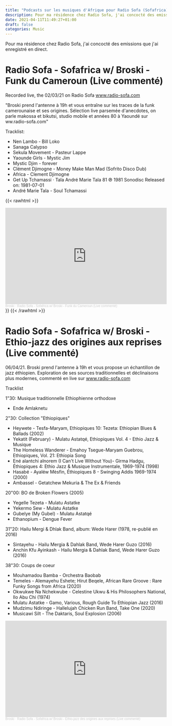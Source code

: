 ```yaml
---
title: "Podcasts sur les musiques d'Afrique pour Radio Sofa (Sofafrica)"
description: Pour ma résidence chez Radio Sofa, j'ai concocté des emissions que j'ai enregistré en direct.
date: 2021-04-11T11:49:27+01:00
draft: false
categories: Music
---
```


Pour ma résidence chez Radio Sofa, j'ai concocté des emissions que j'ai enregistré en direct.

<!--more-->

# Radio Sofa - Sofafrica w/ Broski - Funk du Cameroun (Live commenté)


Recorded live, the 02/03/21 on Radio Sofa www.radio-sofa.com

"Broski prend l'antenne à 19h et vous entraîne sur les traces de la funk camerounaise et ses origines. Sélection live parsemée d'anecdotes, on parle makossa et bikutsi, studio mobile et années 80 à Yaoundé sur ww.radio-sofa.com"

Tracklist:
* Nen Lambo - Bill Loko
* Sanaga Calypso
* Sekula Movement - Pasteur Lappe
* Yaounde Girls - Mystic Jim
* Mystic Djim - forever
* Clément Djimogne - Money Make Man Mad (Sofrito Disco Dub)
* Africa - Clement Djimogne
* Get Up Tchamassi · Tala André Marie Tala 81 ℗ 1981 Sonodisc  Released on: 1981-07-01
* André Marie Tala - Soul Tchamassi



{{< rawhtml >}}
<iframe width="100%" height="300" scrolling="no" frameborder="no" allow="autoplay" src="https://w.soundcloud.com/player/?url=https%3A//api.soundcloud.com/tracks/997219405&color=%23000000&auto_play=false&hide_related=true&show_comments=false&show_user=false&show_reposts=false&show_teaser=false&visual=true"></iframe><div style="font-size: 10px; color: #cccccc;line-break: anywhere;word-break: normal;overflow: hidden;white-space: nowrap;text-overflow: ellipsis; font-family: Interstate,Lucida Grande,Lucida Sans Unicode,Lucida Sans,Garuda,Verdana,Tahoma,sans-serif;font-weight: 100;"><a href="https://soundcloud.com/hellobroski" title="Broski" target="_blank" style="color: #cccccc; text-decoration: none;">Broski</a> · <a href="https://soundcloud.com/hellobroski/rec-rs-selection-maison-cameroun-2-03-21" title="Radio Sofa - Sofafrica w/ Broski - Funk du Cameroun (Live commenté)" target="_blank" style="color: #cccccc; text-decoration: none;">Radio Sofa - Sofafrica w/ Broski - Funk du Cameroun (Live commenté)</a></div>}}
{{< /rawhtml >}}

# Radio Sofa - Sofafrica w/ Broski - Ethio-jazz des origines aux reprises (Live commenté)

06/04/21. Broski prend l'antenne à 19h et vous propose un échantillon de jazz éthiopien.
Exploration de ses sources traditionnelles et déclinaisons plus modernes, commenté en live sur www.radio-sofa.com

Tracklist

1"30: Musique traditionnelle Ethiophienne orthodoxe

- Ende Amlaknetu

2"30: Collection "Ethiopiques"

- Heywete - Tesfa-Maryam, Ethiopiques 10: Tezeta: Ethiopian Blues & Ballads (2002)
- Yekatit (February) - Mulatu Astatqé, Ethiopiques Vol. 4 - Ethio Jazz & Musique
- The Homeless Wanderer - Emahoy Tsegue-Maryam Guebrou, Ethiopiques, Vol. 21: Ethiopia Song
- Ené alantchi alnorem (I Can't Live Without You)- Girma Hadgu, Éthiopiques 4: Ethio Jazz & Musique Instrumentale, 1969-1974 (1998)
- Hasabé - Ayaléw Mèsfin, Éthiopiques 8 - Swinging Addis 1969-1974 (2000)
- Ambassel - Getatchew Mekuria & The Ex & Friends

20"00: BO de Broken Flowers (2005)

- Yegelle Tezeta - Mulatu Astatke
- Yekermo Sew - Mulatu Astatke
- Gubelye (My Gubel) - Mulatu Astatqé
- Ethanopium - Dengue Fever

31"20: Hailu Mergi & Dhlak Band, album: Wede Harer (1978, re-publié en 2016)

- Sintayehu - Hailu Mergia & Dahlak Band, Wede Harer Guzo (2016)
- Anchin Kfu Ayinkash - Hailu Mergia & Dahlak Band, Wede Harer Guzo (2016)

38"30: Coups de coeur

- Mouhamadou Bamba - Orchestra Baobab
- Temeles - Alemayehu Eshete; Hirut Beqele, African Rare Groove : Rare Funky Songs from Africa (2020)
- Okwukwe Na Nchekwube - Celestine Ukwu & His Philosophers National, Ilo Abu Chi (1974)
- Mulatu Astatke - Gamo, Various, Rough Guide To Ethiopian Jazz (2016)
- Mudzimu Ndiringe - Hallelujah Chicken Run Band, Take One (2020)
- Musicawi Silt - The Daktaris, Soul Explosion (2006)




<iframe width="100%" height="300" scrolling="no" frameborder="no" allow="autoplay" src="https://w.soundcloud.com/player/?url=https%3A//api.soundcloud.com/tracks/1023618295&color=%23000000&auto_play=false&hide_related=true&show_comments=false&show_user=false&show_reposts=false&show_teaser=false&visual=true"></iframe><div style="font-size: 10px; color: #cccccc;line-break: anywhere;word-break: normal;overflow: hidden;white-space: nowrap;text-overflow: ellipsis; font-family: Interstate,Lucida Grande,Lucida Sans Unicode,Lucida Sans,Garuda,Verdana,Tahoma,sans-serif;font-weight: 100;"><a href="https://soundcloud.com/hellobroski" title="Broski" target="_blank" style="color: #cccccc; text-decoration: none;">Broski</a> · <a href="https://soundcloud.com/hellobroski/radio-sofa-sofafrica-w-broski-ethio-jazz-des-origines-aux-reprises-live-commente" title="Radio Sofa - Sofafrica w/ Broski - Ethio-jazz des origines aux reprises (Live commenté)" target="_blank" style="color: #cccccc; text-decoration: none;">Radio Sofa - Sofafrica w/ Broski - Ethio-jazz des origines aux reprises (Live commenté)</a></div>

